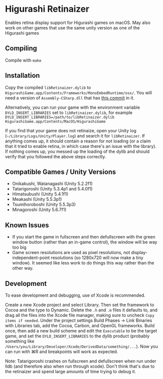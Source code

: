 # Higurashi Retinaizer

Enables retina display support for Higurashi games on macOS.  May also work on other games that use the same unity version as one of the Higurashi games

## Compiling
Compile with `make`

## Installation
Copy the compiled `libRetinaizer.dylib` to `HigurashiGame.app/Contents/Frameworks/MonoEmbedRuntime/osx/`.  You will need a version of `Assembly-CSharp.dll` that has [this commit](https://github.com/07th-mod/higurashi-assembly/commit/0f625a5bcebdb07674531b92eb68f8d16a9bc14f) in it.

Alternatively, you can run your game with the environment variable `DYLD_INSERT_LIBRARIES` set to `libRetinaizer.dylib`, for example `DYLD_INSERT_LIBRARIES=/path/to/libRetinaizer.dylib HigurashiGame.app/Contents/MacOS/HigurashiGame`

If you find that your game does not retinaize, open your Unity log (`~/Library/Logs/Unity/Player.log`) and search it for `libRetinaizer`.  If anything comes up, it should contain a reason for not loading (or a claim that it tried to enable retina, in which case there's an issue with the library).  If nothing comes up, you messed up the loading of the dylib and should verify that you followed the above steps correctly.

## Compatible Games / Unity Versions
- Onikakushi, Watanagashi (Unity 5.2.2f1)
- Tatarigoroshi (Unity 5.3.4p1 and 5.4.0f1)
- Himatsubushi (Unity 5.4.1f1)
- Meakashi (Unity 5.5.3p1)
- Tsumihoroboshi (Unity 5.5.3p3)
- Minagoroshi (Unity 5.6.7f1)

## Known Issues
- If you start the game in fullscreen and then defullscreen with the green window button (rather than an in-game control), the window will be way too big
- Game screen resolutions are used as pixel resolutions, not display-independent-point resolutions (so 1280x720 will now make a tiny window).  It seemed like less work to do things this way rather than the other way.

## Development
To ease development and debugging, use of Xcode is recommended.

Create a new Xcode project and select Library.  Then set the framework to Cocoa and the type to Dynamic.  Delete the `.h` and `.m` files it defaults to, and drag all the files into the Xcode file manager, making sure to uncheck `Copy items if needed`.  Under the project settings Build Phases → Link Binaries with Libraries tab, add the Cocoa, Carbon, and OpenGL frameworks.  Build once, then add a new build scheme and edit the `Executable` to be the target game, and set the `DYLD_INSERT_LIBRARIES` to the dylib product (probably something like `/Users/you/Library/Developer/Xcode/DerivedData/something/...`).  Now you can run with ⌘R and breakpoints will work as expected. 

Note: Tatarigoroshi crashes on fullscreen and defullscreen when run under lldb (and therefore also when run through xcode).  Don't think that's due to the retinaizer and spend large amounts of time trying to debug it.
